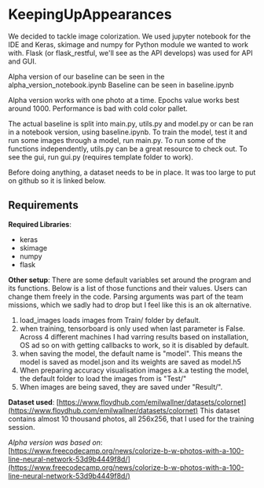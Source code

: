 # KeepingUpAppearances

We decided to tackle image colorization.
We used jupyter notebook for the IDE and Keras, skimage and numpy for Python module we wanted to work with.
Flask (or flask_restful, we'll see as the API develops) was used for API and GUI.

Alpha version of our baseline can be seen in the alpha_version_notebook.ipynb
Baseline can be seen in baseline.ipynb

Alpha version works with one photo at a time. Epochs value works best around 1000. Performance is bad with cold color pallet.

The actual baseline is split into main.py, utils.py and model.py or can be ran in a notebook version, using baseline.ipynb.
To train the model, test it and run some images through a model, run main.py.
To run some of the functions independently, utils.py can be a great resource to check out.
To see the gui, run gui.py (requires template folder to work).

Before doing anything, a dataset needs to be in place. It was too large to put on github so it is linked below.

## Requirements

**Required Libraries**:
- keras
- skimage
- numpy
- flask

**Other setup**:
There are some default variables set around the program and its functions. Below is a list of those functions and their values. Users can change them freely in the code. Parsing arguments was part of the team missions, which we sadly had to drop but I feel like this is an ok alternative.
1. load_images loads images from Train/ folder by default.
2. when training, tensorboard is only used when last parameter is False. Across 4 different machines I had varring results based on installation, OS ad so on with getting callbacks to work, so it is disabled by default.
3. when saving the model, the default name is "model". This means the model is saved as model.json and its weights are saved as model.h5
4. When preparing accuracy visualisation images a.k.a testing the model, the default folder to load the images from is "Test/"
5. When images are being saved, they are saved under "Result/".

**Dataset used**:
[https://www.floydhub.com/emilwallner/datasets/colornet](https://www.floydhub.com/emilwallner/datasets/colornet)
This dataset contains almost 10 thousand photos, all 256x256, that I used for the training session.

*Alpha version was based on*:
[https://www.freecodecamp.org/news/colorize-b-w-photos-with-a-100-line-neural-network-53d9b4449f8d/](https://www.freecodecamp.org/news/colorize-b-w-photos-with-a-100-line-neural-network-53d9b4449f8d/)
